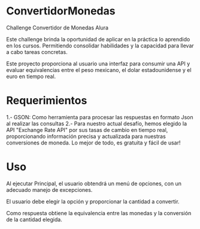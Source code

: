 # ConvertidorMonedas
Challenge Convertidor de Monedas Alura

Este challenge brinda la oportunidad de aplicar en la práctica lo aprendido en los cursos. Permitiendo consolidar habilidades y la capacidad para llevar a cabo tareas concretas.

Este proyecto proporciona al usuario una interfaz para consumir una API y evaluar equivalencias entre el peso mexicano, el dolar estadounidense y el euro en tiempo real.

# Requerimientos

1.- GSON: Como herramienta para procesar las respuestas en formato Json al realizar las consultas
2.- Para nuestro actual desafío, hemos elegido la API "Exchange Rate API" por sus tasas de cambio en tiempo real, proporcionando información precisa y actualizada para nuestras conversiones de moneda. Lo mejor de todo, es gratuita y fácil de usar!
# Uso

Al ejecutar Principal, el usuario obtendrá un menú de opciones, con un adecuado manejo de excepciones.

El usuario debe elegir la opción y proporcionar la cantidad a convertir. 

Como respuesta obtiene la equivalencia entre las monedas y la conversión de la cantidad elegida.
